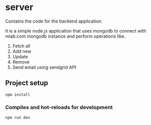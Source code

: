 # server
Contains the code for the backend application.

It is a simple node.js application that uses mongodb to connect with mlab.com mongodb instance and perform operations like.

1. Fetch all
2. Add new
3. Update
4. Remove
5. Send email using sendgrid API


## Project setup
```
npm install
```

### Compiles and hot-reloads for development
```
npm run dev
```